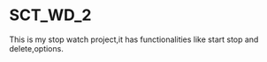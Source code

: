 # SCT_WD_2
This is my stop watch project,it has functionalities like start stop and delete,options.
